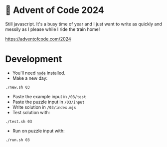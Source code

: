 # 🎄 Advent of Code 2024

Still javascript. It's a busy time of year and I just want to write as quickly and messily as I please while I ride the train home!

https://adventofcode.com/2024

# Development

- You'll need [`node`](https://nodejs.org/en) installed.
- Make a new day:
```
./new.sh 03
```
- Paste the example input in `/03/test`
- Paste the puzzle input in `/03/input`
- Write solution in `/03/index.mjs`
- Test solution with:
```
./test.sh 03
```
- Run on puzzle input with:
```
./run.sh 03
```
